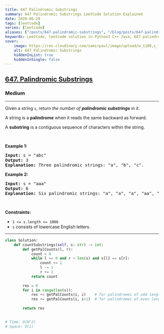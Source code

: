 ```yaml
---
title: 647 Palindromic Substrings
summary: 647 Palindromic Substrings LeetCode Solution Explained
date: 2020-06-20
tags: [leetcode]
series: [leetcode]
aliases: ["/posts/647-palindromic-substrings", "/blog/posts/647-palindromic-substrings", "/647-palindromic-substrings"]
keywords: LeetCode, leetcode solution in Python3 C++ Java, 647-palindromic-substrings solution
cover:
    image: https://res.cloudinary.com/samirpaul/image/upload/w_1100,c_fit,co_rgb:FFFFFF,l_text:Arial_70_bold:647 Palindromic Substrings/problem-solving.webp
    alt: 647 Palindromic Substrings
    hiddenInList: true
    hiddenInSingle: false
---
```



<h2><a href="https://leetcode.com/problems/palindromic-substrings/">647. Palindromic Substrings</a></h2><h3>Medium</h3><hr><div><p>Given a string <code>s</code>, return <em>the number of <strong>palindromic substrings</strong> in it</em>.</p>

<p>A string is a <strong>palindrome</strong> when it reads the same backward as forward.</p>

<p>A <strong>substring</strong> is a contiguous sequence of characters within the string.</p>

<p>&nbsp;</p>
<p><strong>Example 1:</strong></p>

<pre><strong>Input:</strong> s = "abc"
<strong>Output:</strong> 3
<strong>Explanation:</strong> Three palindromic strings: "a", "b", "c".
</pre>

<p><strong>Example 2:</strong></p>

<pre><strong>Input:</strong> s = "aaa"
<strong>Output:</strong> 6
<strong>Explanation:</strong> Six palindromic strings: "a", "a", "a", "aa", "aa", "aaa".
</pre>

<p>&nbsp;</p>
<p><strong>Constraints:</strong></p>

<ul>
	<li><code>1 &lt;= s.length &lt;= 1000</code></li>
	<li><code>s</code> consists of lowercase English letters.</li>
</ul>
</div>

---




```python
class Solution:
    def countSubstrings(self, s: str) -> int:
        def getPalCounts(l, r):
            count = 0
            while l >= 0 and r < len(s) and s[l] == s[r]:
                count += 1
                l -= 1
                r += 1
            return count
        
        res = 0
        for i in range(len(s)):
            res += getPalCounts(i, i)    # for palindromes of odd length
            res += getPalCounts(i, i+1)  # for palindromes of even length
        
        return res
    
    
# Time: O(N^2)
# Space: O(1)
```
